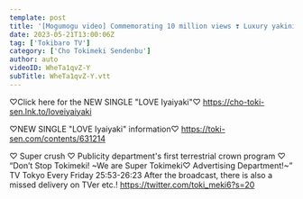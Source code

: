 ```yaml
---
template: post
title: '[Mogumogu video] Commemorating 10 million views ❣️ Luxury yakiniku as a surprise gift 🎁 / epi.227'
date: 2023-05-21T13:00:06Z
tag: ['Tokibaro TV']
category: ['Cho Tokimeki Sendenbu']
author: auto 
videoID: WheTa1qvZ-Y
subTitle: WheTa1qvZ-Y.vtt
---
```

♡Click here for the NEW SINGLE "LOVE Iyaiyaki"♡
https://cho-toki-sen.lnk.to/loveiyaiyaki

♡NEW SINGLE "LOVE Iyaiyaki" information♡
https://toki-sen.com/contents/631214
  
♡ Super crush ♡ Publicity department's first terrestrial crown program ♡
“Don’t Stop Tokimeki! ~We are Super Tokimeki♡ Advertising Department!~”
TV Tokyo Every Friday 25:53-26:23
After the broadcast, there is also a missed delivery on TVer etc.!
https://twitter.com/toki_meki6?s=20